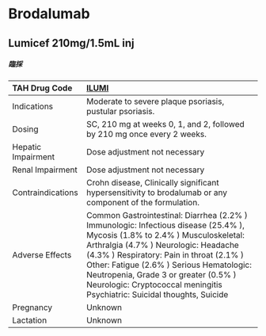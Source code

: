 # Brodalumab

## Lumicef 210mg/1.5mL inj

##### 臨採

| TAH Drug Code      | [**ILUMI**](https://www.tahsda.org.tw/drugs/hissearch.php?drug_code=ILUMI)                                                                                                                                                                                                                                                                                                       |
|:-------------------|:---------------------------------------------------------------------------------------------------------------------------------------------------------------------------------------------------------------------------------------------------------------------------------------------------------------------------------------------------------------------------------|
| Indications        | Moderate to severe plaque psoriasis, pustular psoriasis.                                                                                                                                                                                                                                                                                                                         |
| Dosing             | SC, 210 mg at weeks 0, 1, and 2, followed by 210 mg once every 2 weeks.                                                                                                                                                                                                                                                                                                          |
| Hepatic Impairment | Dose adjustment not necessary                                                                                                                                                                                                                                                                                                                                                    |
| Renal Impairment   | Dose adjustment not necessary                                                                                                                                                                                                                                                                                                                                                    |
| Contraindications  | Crohn disease, Clinically significant hypersensitivity to brodalumab or any component of the formulation.                                                                                                                                                                                                                                                                        |
| Adverse Effects    | Common Gastrointestinal: Diarrhea (2.2% ) Immunologic: Infectious disease (25.4% ), Mycosis (1.8% to 2.4% ) Musculoskeletal: Arthralgia (4.7% ) Neurologic: Headache (4.3% ) Respiratory: Pain in throat (2.1% ) Other: Fatigue (2.6% ) Serious Hematologic: Neutropenia, Grade 3 or greater (0.5% ) Neurologic: Cryptococcal meningitis Psychiatric: Suicidal thoughts, Suicide |
| Pregnancy          | Unknown                                                                                                                                                                                                                                                                                                                                                                          |
| Lactation          | Unknown                                                                                                                                                                                                                                                                                                                                                                          |

